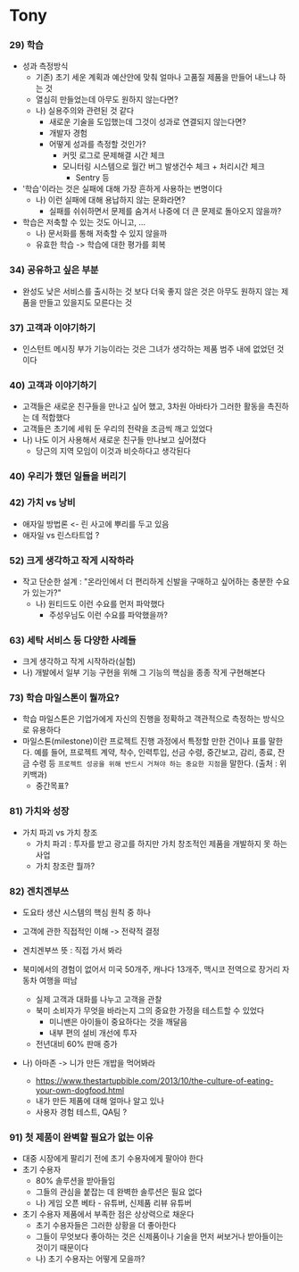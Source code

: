 # Tony

### 29) 학습

- 성과 측정방식
  - 기존) 초기 세운 계획과 예산안에 맞춰 얼마나 고품질 제품을 만들어 내느냐 하는 것
  - 열심히 만들었는데 아무도 원하지 않는다면?
  - 나) 실용주의와 관련된 것 같다
    - 새로운 기술을 도입했는데 그것이 성과로 연결되지 않는다면?
    - 개발자 경험
    - 어떻게 성과를 측정할 것인가?
      - 커밋 로그로 문제해결 시간 체크
      - 모니터링 시스템으로 월간 버그 발생건수 체크 + 처리시간 체크
        - Sentry 등
- '학습'이라는 것은 실패에 대해 가장 흔하게 사용하는 변명이다
  - 나) 이런 실패에 대해 용납하지 않는 문화라면?
    - 실패를 쉬쉬하면서 문제를 숨겨서 나중에 더 큰 문제로 돌아오지 않을까?
- 학습은 저축할 수 있는 것도 아니고, ...
  - 나) 문서화를 통해 저축할 수 있지 않을까
  - 유효한 학습 -> 학습에 대한 평가를 회복

### 34) 공유하고 싶은 부분

- 완성도 낮은 서비스를 출시하는 것 보다
  더욱 좋지 않은 것은 아무도 원하지 않는 제품을 만들고 있을지도 모른다는 것

### 37) 고객과 이야기하기

- 인스턴트 메시징 부가 기능이라는 것은 그녀가 생각하는 제품 범주 내에 없었던 것이다

### 40) 고객과 이야기하기

- 고객들은 새로운 친구들을 만나고 싶어 했고, 3차원 아바타가 그러한 활동을 촉진하는 데 적합했다
- 고객들은 초기에 세워 둔 우리의 전략을 조금씩 깨고 있었다
- 나) 나도 이거 사용해서 새로운 친구들 만나보고 싶어졌다
  - 당근의 지역 모임이 이것과 비슷하다고 생각된다

### 40) 우리가 했던 일들을 버리기

### 42) 가치 vs 낭비

- 애자일 방법론 <- 린 사고에 뿌리를 두고 있음
- 애자일 vs 린스타트업 ?

### 52) 크게 생각하고 작게 시작하라

- 작고 단순한 설계 : "온라인에서 더 편리하게 신발을 구매하고 싶어하는 충분한 수요가 있는가?"
  - 나) 원티드도 이런 수요를 먼저 파악했다
    - 주성우님도 이런 수요를 파악했을까?

### 63) 세탁 서비스 등 다양한 사례들

- 크게 생각하고 작게 시작하라(실험)
- 나) 개발에서 일부 기능 구현을 위해 그 기능의 핵심을 종종 작게 구현해본다

### 73) 학습 마일스톤이 뭘까요?

- 학습 마일스톤은 기업가에게 자신의 진행을 정확하고 객관적으로 측정하는 방식으로 유용하다
- 마일스톤(milestone)이란 프로젝트 진행 과정에서 특정할 만한 건이나 표를 말한다. 예를 들어, 프로젝트 계약, 착수, 인력투입, 선금 수령, 중간보고, 감리, 종료, 잔금 수령 등 `프로젝트 성공을 위해 반드시 거쳐야 하는 중요한 지점`을 말한다. (출처 : 위키백과)
  - 중간목표?

### 81) 가치와 성장

- 가치 파괴 vs 가치 창조
  - 가치 파괴 : 투자를 받고 광고를 하지만 가치 창조적인 제품을 개발하지 못 하는 사업
  - 가치 창조란 뭘까?

### 82) 겐치겐부쓰

- 도요타 생산 시스템의 핵심 원칙 중 하나
- 고객에 관한 직접적인 이해 -> 전략적 결정
- 겐치겐부쓰 뜻 : 직접 가서 봐라
- 북미에서의 경험이 없어서 미국 50개주, 캐나다 13개주, 맥시코 전역으로 장거리 자동차 여행을 떠남

  - 실제 고객과 대화를 나누고 고객을 관찰
  - 북미 소비자가 무엇을 바라는지 그의 중요한 가정을 테스트할 수 있었다
    - 미니밴은 아이들이 중요하다는 것을 깨달음
    - 내부 편의 설비 개선에 투자
  - 전년대비 60% 판매 증가

- 나) 아마존 -> 니가 만든 개밥을 먹어봐라
  - https://www.thestartupbible.com/2013/10/the-culture-of-eating-your-own-dogfood.html
  - 내가 만든 제품에 대해 얼마나 알고 있나
  - 사용자 경험 테스트, QA팀 ?

### 91) 첫 제품이 완벽할 필요가 없는 이유

- 대중 시장에게 팔리기 전에 초기 수용자에게 팔아야 한다
- 초기 수용자
  - 80% 솔루션을 받아들임
  - 그들의 관심을 붙잡는 데 완벽한 솔루션은 필요 없다
  - 나) 게임 오픈 베타 - 유튜버, 신제품 리뷰 유튜버
- 초기 수용자 제품에서 부족한 점은 상상력으로 채운다
  - 초기 수용자들은 그러한 상황을 더 좋아한다
  - 그들이 무엇보다 좋아하는 것은 신제품이나 기술을 먼저 써보거나 받아들이는 것이기 때문이다
  - 나) 초기 수용자는 어떻게 모을까?
